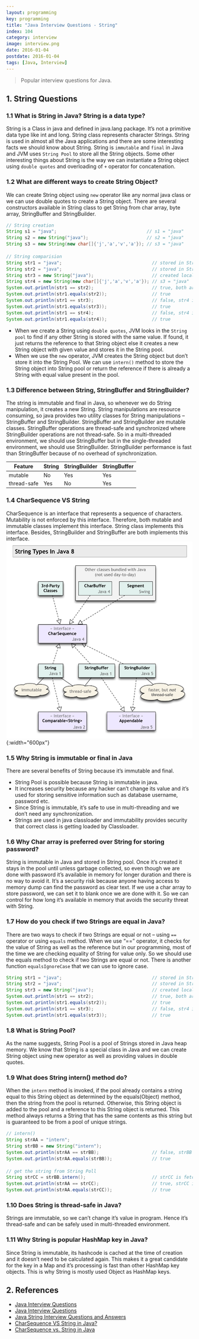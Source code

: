 ```yaml
---
layout: programming
key: programming
title: "Java Interview Questions - String"
index: 104
category: interview
image: interview.png
date: 2016-01-04
postdate: 2016-01-04
tags: [Java, Interview]
---
```


> Popular interview questions for Java.

## 1. String Questions
### 1.1 What is String in Java? String is a data type?
String is a Class in java and defined in java.lang package. It’s not a primitive data type like int and long. String class represents character Strings. String is used in almost all the Java applications and there are some interesting facts we should know about String. String is `immutable` and `final` in Java and JVM uses `String Pool` to store all the String objects. Some other interesting things about String is the way we can instantiate a String object using `double quotes` and overloading of `+` operator for concatenation.

### 1.2 What are different ways to create String Object?
We can create String object using `new` operator like any normal java class or we can use double quotes to create a String object. There are several constructors available in String class to get String from char array, byte array, StringBuffer and StringBuilder.
```java
// String creation
String s1 = "java";                                  // s1 = "java"
String s2 = new String("java");                      // s2 = "java"
String s3 = new String(new char[]{'j','a','v','a'}); // s3 = "java"

// String comparision
String str1 = "java";                                  // stored in String Pool
String str2 = "java";                                  // stored in String Pool
String str3 = new String("java");                      // created locally, it is not in String Pool
String str4 = new String(new char[]{'j','a','v','a'}); // s3 = "java"
System.out.println(str1 == str2);                      // true, both are from String Pool, same object
System.out.println(str1.equals(str2));                 // true
System.out.println(str1 == str3);                      // false, str4 is created with new keyword
System.out.println(str1.equals(str3));                 // true
System.out.println(str1 == str4);                      // false, str4 is created with new keyword
System.out.println(str1.equals(str4));                 // true
```
* When we create a String using `double quotes`, JVM looks in the `String pool` to find if any other String is stored with the same value. If found, it just returns the reference to that String object else it creates a new String object with given value and stores it in the String pool.
* When we use the `new` operator, JVM creates the String object but don’t store it into the String Pool. We can use `intern()` method to store the String object into String pool or return the reference if there is already a String with equal value present in the pool.

### 1.3 Difference between String, StringBuffer and StringBuilder?
The string is immutable and final in Java, so whenever we do String manipulation, it creates a new String. String manipulations are resource consuming, so java provides two utility classes for String manipulations – StringBuffer and StringBuilder.
StringBuffer and StringBuilder are mutable classes. StringBuffer operations are thread-safe and synchronized where StringBuilder operations are not thread-safe. So in a multi-threaded environment, we should use StringBuffer but in the single-threaded environment, we should use StringBuilder.
StringBuilder performance is fast than StringBuffer because of no overhead of synchronization.

Feature     | String | StringBuilder | StringBuffer
------------|--------|---------------|-------------
mutable     | No     | Yes           | Yes
thread-safe | Yes    | No            | Yes

### 1.4 CharSequence VS String
CharSequence is an interface that represents a sequence of characters. Mutability is not enforced by this interface. Therefore, both mutable and immutable classes implement this interface. String class implements this interface. Besides, StringBuilder and StringBuffer are both implements this interface.
![image](/public/images/note/java-string-interview-questions/charsequence.png){:width="600px"}  

### 1.5 Why String is immutable or final in Java
There are several benefits of String because it’s immutable and final.
* String Pool is possible because String is immutable in java.
* It increases security because any hacker can’t change its value and it’s used for storing sensitive information such as database username, password etc.
* Since String is immutable, it’s safe to use in multi-threading and we don’t need any synchronization.
* Strings are used in java classloader and immutability provides security that correct class is getting loaded by Classloader.

### 1.6 Why Char array is preferred over String for storing password?
String is immutable in Java and stored in String pool. Once it’s created it stays in the pool until unless garbage collected, so even though we are done with password it’s available in memory for longer duration and there is no way to avoid it. It’s a security risk because anyone having access to memory dump can find the password as clear text.
If we use a char array to store password, we can set it to blank once we are done with it. So we can control for how long it’s available in memory that avoids the security threat with String.

### 1.7 How do you check if two Strings are equal in Java?
There are two ways to check if two Strings are equal or not – using `==` operator or using `equals` method. When we use “==” operator, it checks for the value of String as well as the reference but in our programming, most of the time we are checking equality of String for value only. So we should use the equals method to check if two Strings are equal or not. There is another function `equalsIgnoreCase` that we can use to ignore case.
```java
String str1 = "java";                                  // stored in String Pool
String str2 = "java";                                  // stored in String Pool
String str3 = new String("java");                      // created locally, it is not in String Pool
System.out.println(str1 == str2);                      // true, both are from String Pool, same object
System.out.println(str1.equals(str2));                 // true
System.out.println(str1 == str3);                      // false, str4 is created with new keyword
System.out.println(str1.equals(str3));                 // true
```

### 1.8 What is String Pool?
As the name suggests, String Pool is a pool of Strings stored in Java heap memory. We know that String is a special class in Java and we can create String object using new operator as well as providing values in double quotes.

### 1.9 What does String intern() method do?
When the `intern` method is invoked, if the pool already contains a string equal to this String object as determined by the equals(Object) method, then the string from the pool is returned. Otherwise, this String object is added to the pool and a reference to this String object is returned. This method always returns a String that has the same contents as this string but is guaranteed to be from a pool of unique strings.
```java
// intern()
String strAA = "intern";
String strBB = new String("intern");
System.out.println(strAA == strBB);                    // false, strBB is created with new keyword
System.out.println(strAA.equals(strBB));               // true

// get the string from String Poll
String strCC = strBB.intern();                         // strCC is fetched from String Pool
System.out.println(strAA == strCC);                    // true, strCC is strAA
System.out.println(strAA.equals(strCC));               // true
```

### 1.10 Does String is thread-safe in Java?
Strings are immutable, so we can’t change it’s value in program. Hence it’s thread-safe and can be safely used in multi-threaded environment.

### 1.11 Why String is popular HashMap key in Java?
Since String is immutable, its hashcode is cached at the time of creation and it doesn’t need to be calculated again. This makes it a great candidate for the key in a Map and it’s processing is fast than other HashMap key objects. This is why String is mostly used Object as HashMap keys.

## 2. References
* [Java Interview Questions](https://www.tutorialspoint.com/java/java_interview_questions.htm)
* [Java Interview Questions](https://www.journaldev.com/java-interview-questions)
* [Java String Interview Questions and Answers](https://www.journaldev.com/1321/java-string-interview-questions-and-answers)
* [CharSequence VS String in Java?](https://stackoverflow.com/questions/1049228/charsequence-vs-string-in-java)
* [CharSequence vs. String in Java](https://www.baeldung.com/java-char-sequence-string)
